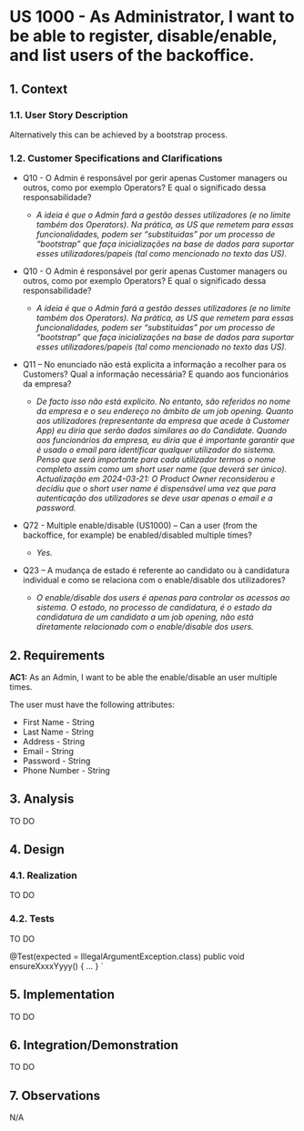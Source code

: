 # US 1000 - As Administrator, I want to be able to register, disable/enable, and list users of the backoffice.

## 1. Context
### 1.1. User Story Description

Alternatively this can be achieved by a bootstrap process.

### 1.2. Customer Specifications and Clarifications

* Q10 - O Admin é responsável por gerir apenas Customer managers ou outros, como por exemplo Operators? E qual o significado dessa responsabilidade?
  * *A ideia é que o Admin fará a gestão desses utilizadores (e no limite também dos Operators). Na prática, as US que remetem para essas funcionalidades, podem ser “substituidas” por um processo de “bootstrap” que faça inicializações na base de dados para suportar esses utilizadores/papeis (tal como mencionado no texto das US).*

* Q10 - O Admin é responsável por gerir apenas Customer managers ou outros, como por exemplo Operators? E qual o significado dessa responsabilidade?
  * *A ideia é que o Admin fará a gestão desses utilizadores (e no limite também dos Operators). Na prática, as US que remetem para essas funcionalidades, podem ser “substituidas” por um processo de “bootstrap” que faça inicializações na base de dados para suportar esses utilizadores/papeis (tal como mencionado no texto das US).*

* Q11 – No enunciado não está explicita a informação a recolher para os Customers? Qual a informação necessária? E quando aos funcionários da empresa?

  * *De facto isso não está explicito. No entanto, são referidos no nome da empresa e o seu endereço no âmbito de um job opening. Quanto aos utilizadores (representante da empresa que acede à Customer App) eu diria que serão dados similares ao do Candidate. Quando aos funcionários da empresa, eu diria que é importante garantir que é usado o email para identificar qualquer utilizador do sistema. Penso que será importante para cada utilizador termos o nome completo assim como um short user name (que deverá ser único). Actualização em 2024-03-21: O Product Owner reconsiderou e decidiu que o short user name é dispensável uma vez que para autenticação dos utilizadores se deve usar apenas o email e a password.*

* Q72 - Multiple enable/disable (US1000) – Can a user (from the backoffice, for example) be enabled/disabled multiple times?
  
  * *Yes.*

* Q23 – A mudança de estado é referente ao candidato ou à candidatura individual e como se relaciona com o enable/disable dos utilizadores?

  * *O enable/disable dos users é apenas para controlar os acessos ao sistema. O estado, no processo de candidatura, é o estado da candidatura de um candidato a um job opening, não está diretamente relacionado com o enable/disable dos users.*

## 2. Requirements

**AC1:** As an Admin, I want to be able the enable/disable an user multiple times.

The user must have the following attributes:
* First Name - String
* Last Name - String
* Address - String
* Email - String 
* Password - String 
* Phone Number - String


## 3. Analysis

TO DO

## 4. Design

### 4.1. Realization

TO DO


### 4.2. Tests

TO DO


@Test(expected = IllegalArgumentException.class)
public void ensureXxxxYyyy() {
	...
}
`


## 5. Implementation

TO DO


## 6. Integration/Demonstration

TO DO


## 7. Observations

N/A